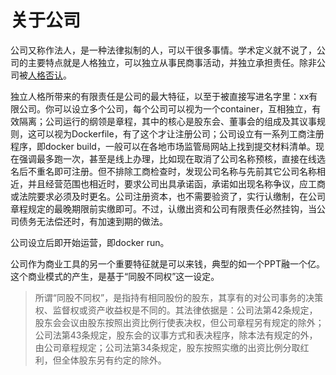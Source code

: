 # 关于公司

公司又称作法人，是一种法律拟制的人，可以干很多事情。学术定义就不说了，公司的主要特点就是人格独立，可以独立从事民商事活动，并独立承担责任。除非公司被[人格否认](ren-ge-fou-ren.md)。

独立人格所带来的有限责任是公司的最大特征，以至于被直接写进名字里：xx有限公司。你可以设立多个公司，每个公司可以视为一个container，互相独立，有效隔离；公司运行的纲领是章程，其中的核心是股东会、董事会的组成及其议事规则，这可以视为Dockerfile，有了这个才让注册公司；公司设立有一系列工商注册程序，即docker build，一般可以在各地市场监管局网站上找到提交材料清单。现在强调最多跑一次，甚至是线上办理，比如现在取消了公司名称预核，直接在线选名后不重名即可注册。但不排除工商检查时，发现公司名称与先前其它公司名称相近，并且经营范围也相近时，要求公司出具承诺函，承诺如出现名称争议，应工商或法院要求必须及时更名。公司注册资本，也不需要验资了，实行认缴制，在公司章程规定的最晚期限前实缴即可。不过，认缴出资和公司有限责任必然挂钩，当公司债务无法偿还时，有加速到期的做法。

公司设立后即开始运营，即docker run。

公司作为商业工具的另一个重要特征就是可以来钱，典型的如一个PPT融一个亿。这个商业模式的产生，是基于“同股不同权”这一设定。

> 所谓“同股不同权”，是指持有相同股份的股东，其享有的对公司事务的决策权、监督权或资产收益权是不同的。其法律依据是：公司法第42条规定，股东会会议由股东按照出资比例行使表决权，但公司章程另有规定的除外；公司法第43条规定，股东会的议事方式和表决程序，除本法有规定的外，由公司章程规定；公司法第34条规定，股东按照实缴的出资比例分取红利，但全体股东另有约定的除外。